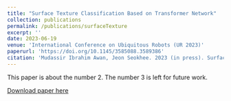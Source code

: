```yaml
---
title: "Surface Texture Classification Based on Transformer Network"
collection: publications
permalink: /publications/surfaceTexture
excerpt: ''
date: 2023-06-19
venue: 'International Conference on Ubiquitous Robots (UR 2023)'
paperurl: 'https://doi.org/10.1145/3585088.3589386'
citation: 'Mudassir Ibrahim Awan, Jeon Seokhee. 2023 (in press). Surface Texture Classification Based on Transformer Network. Seoul, South Korea.'
---
```


This paper is about the number 2. The number 3 is left for future work.

[Download paper here](http://mudassir-awan.github.io/files/SurfaceTexture.pdf)

<!-- [Download paper here](https://bengisucagiltay.github.io/files/IDC23_Family_Systems_Theory_BengisuCagiltay.pdf) -->

<!-- [Watch our Paper Talk Here]() -->

<!-- [![Watch our Paper Talk Here]() --> 